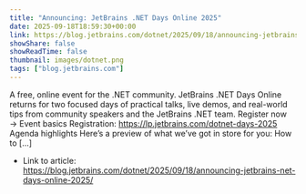 ```yaml
---
title: "Announcing: JetBrains .NET Days Online 2025"
date: 2025-09-18T18:59:30+00:00
link: https://blog.jetbrains.com/dotnet/2025/09/18/announcing-jetbrains-net-days-online-2025/
showShare: false
showReadTime: false
thumbnail: images/dotnet.png
tags: ["blog.jetbrains.com"]
---
```

A free, online event for the .NET community. JetBrains .NET Days Online returns for two focused days of practical talks, live demos, and real-world tips from community speakers and the JetBrains .NET team. Register now → Event basics Registration: https://lp.jetbrains.com/dotnet-days-2025 Agenda highlights Here’s a preview of what we’ve got in store for you: How to […]

- Link to article: https://blog.jetbrains.com/dotnet/2025/09/18/announcing-jetbrains-net-days-online-2025/